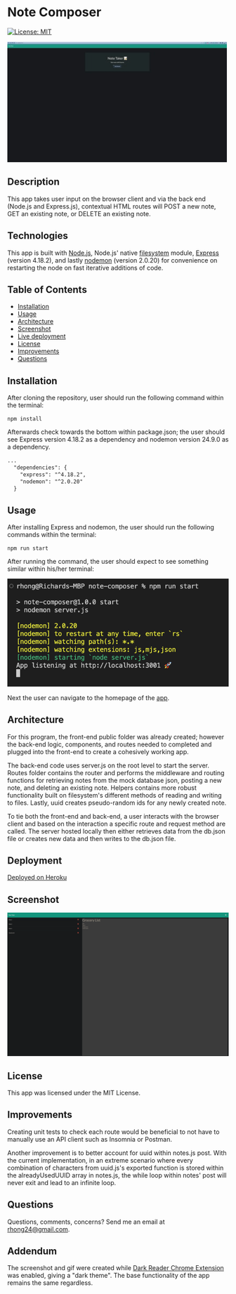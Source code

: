 # Note Composer

[![License: MIT](https://img.shields.io/badge/License-MIT-yellow.svg)](https://opensource.org/licenses/MIT)

![Note Composer Demo gif](./assets/images/demo.gif)


## Description
This app takes user input on the browser client and via the back end (Node.js and Express.js), contextual HTML routes will POST a new note, GET an existing note, or DELETE an existing note. 


## Technologies
This app is built with [Node.js](https://nodejs.org/en/), Node.js' native [filesystem](https://nodejs.org/api/fs.html) module, [Express](https://expressjs.com/) (version 4.18.2), and lastly [nodemon](https://www.npmjs.com/package/nodemon) (version 2.0.20) for convenience on restarting the node on fast iterative additions of code.


## Table of Contents
  - [Installation](#installation)
  - [Usage](#usage)
  - [Architecture](#architecture)
  - [Screenshot](#screenshot)
  - [Live deployment](#deployment)
  - [License](#license)
  - [Improvements](#improvements)
  - [Questions](#questions)


## Installation

After cloning the repository, user should run the following command within the terminal:
```
npm install
```
Afterwards check towards the bottom within package.json; the user should see Express version 4.18.2 as a dependency and nodemon version 24.9.0 as a dependency.

```
...
  "dependencies": {
    "express": "^4.18.2",
    "nodemon": "^2.0.20"
  }
```

## Usage
After installing Express and nodemon, the user should run the following commands within the terminal:
```
npm run start
```
After running the command, the user should expect to see something similar within his/her terminal:

![screenshot](./assets/images/installation.png)

Next the user can navigate to the homepage of the [app](#deployment).

## Architecture
For this program, the front-end public folder was already created; however the back-end logic, components, and routes needed to completed and plugged into the front-end to create a cohesively working app. 

The back-end code uses server.js on the root level to start the server. Routes folder contains the router and performs the middleware and routing functions for retrieving notes from the mock database json, posting a new note, and deleting an existing note. Helpers contains more robust functionality built on filesystem's different methods of reading and writing to files. Lastly, uuid creates pseudo-random ids for any newly created note.

To tie both the front-end and back-end, a user interacts with the browser client and based on the interaction a specific route and request method are called. The server hosted locally then either retrieves data from the db.json file or creates new data and then writes to the db.json file. 

## Deployment
[Deployed on Heroku](https://note-composer.herokuapp.com/notes)


## Screenshot
![screenshot](./assets/images/screenshot.png)


## License
This app was licensed under the MIT License.


## Improvements
Creating unit tests to check each route would be beneficial to not have to manually use an API client such as Insomnia or Postman. 

Another improvement is to better account for uuid within notes.js post. With the current implementation, in an extreme scenario where every combination of characters from uuid.js's exported function is stored within the alreadyUsedUUID array in notes.js, the while loop within notes' post will never exit and lead to an infinite loop.


## Questions
Questions, comments, concerns? Send me an email at rhong24@gmail.com.

## Addendum
The screenshot and gif were created while [Dark Reader Chrome Extension](https://chrome.google.com/webstore/detail/dark-reader/eimadpbcbfnmbkopoojfekhnkhdbieeh?hl=en-US) was enabled, giving a "dark theme". The base functionality of the app remains the same regardless.
